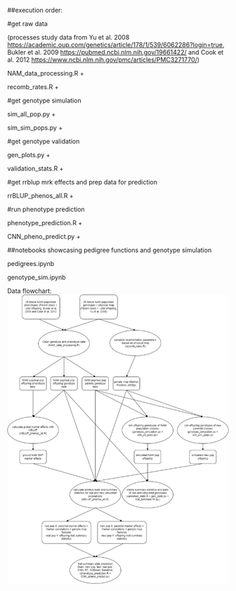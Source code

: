 ##execution order:

#get raw data 

(processes study data from Yu et al. 2008 https://academic.oup.com/genetics/article/178/1/539/6062286?login=true,
Bukler et al. 2009 https://pubmed.ncbi.nlm.nih.gov/19661422/ and
Cook et al. 2012 https://www.ncbi.nlm.nih.gov/pmc/articles/PMC3271770/)

NAM_data_processing.R +

recomb_rates.R +

#get genotype simulation

sim_all_pop.py +

sim_sim_pops.py +

#get genotype validation

gen_plots.py +

validation_stats.R + 

#get rrblup mrk effects and prep data for prediction

rrBLUP_phenos_all.R +

#run phenotype prediction

phenotype_prediction.R +

CNN_pheno_predict.py +

##notebooks showcasing pedigree functions and genotype simulation

pedigrees.ipynb

genotype_sim.ipynb

Data flowchart:
![alt text](https://github.com/Phlup/Masterarbeit/blob/main/sim_predict_pipeline.jpg?raw=true)